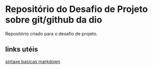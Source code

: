 # Repositório do Desafio de Projeto sobre git/github da dio 
Repositório criado para o desafio de projeto.

## links utéis
[sintaxe basicas markdown](https://www.markdownguide.org/getting-started/)
